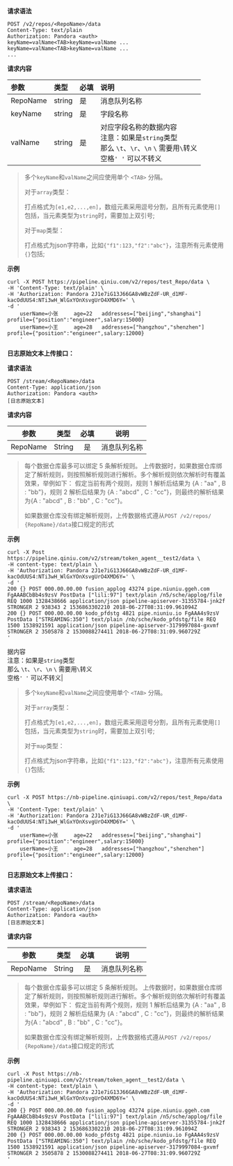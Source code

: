 **请求语法**

```
POST /v2/repos/<RepoName>/data
Content-Type: text/plain
Authorization: Pandora <auth>
keyName=valName<TAB>keyName=valName ...
keyName=valName<TAB>keyName=valName ...
...
```

**请求内容**

|参数|类型|必填|说明|
|:---|:---|:---|:---|
|RepoName |string|是|消息队列名称|
|keyName |string|是|字段名称|
|valName |string|是|对应字段名称的数据内容<br/> 注意：如果是`string`类型</br>那么 `\t`、`\r`、`\n` `\` 需要用`\`转义</br>空格`' '` 可以不转义|

> 多个`keyName`和`valName`之间应使用单个 `<TAB>` 分隔。
>
> 对于`array`类型：
> 
> 打点格式为`[e1,e2,...,en]`，数组元素采用逗号分割，且所有元素使用`[]`包括，当元素类型为`string`时，需要加上双引号;
> 
> 对于`map`类型：
> 
> 打点格式为json字符串，比如`{"f1":123,"f2":"abc"}`，注意所有元素使用`{}`包括;


**示例**

```
curl -X POST https://pipeline.qiniu.com/v2/repos/test_Repo/data \
-H 'Content-Type: text/plain' \
-H 'Authorization: Pandora 2J1e7iG13J66GA8vWBzZdF-UR_d1MF-kacOdUUS4:NTi3wH_WlGxYOnXsvgUrO4XMD6Y=' \
-d '
	userName=小张		age=22   addresses=["beijing","shanghai"] profile={"position":"engineer",salary:15000} 
	userName=小王		age=28   addresses=["hangzhou","shenzhen"] profile={"position":"engineer",salary:12000}
	'
```

**日志原始文本上传接口：**

**请求语法**

```
POST /stream/<RepoName>/data
Content-Type: application/json
Authorization: Pandora <auth>
[日志原始文本]
```

**请求内容**

|   参数   |  类型  | 必填 |     说明     |
| :------: | :----: | :--: | :----------: |
| RepoName | String |  是  | 消息队列名称 |

> 每个数据仓库最多可以绑定 5 条解析规则。 上传数据时，如果数据仓库绑定了解析规则，则按照解析规则进行解析。多个解析规则依次解析时有覆盖效果，举例如下： 假定当前有两个规则，规则 1 解析后结果为 {A : "aa" , B : "bb"}，规则 2 解析后结果为 {A : "abcd" , C : "cc"}，则最终的解析结果为{A : "abcd" , B : "bb" , C : "cc"}。
>
> 如果数据仓库没有绑定解析规则，上传数据格式遵从`POST /v2/repos/ {RepoName}/data`接口规定的形式

**示例**

```
curl -X Post https://pipeline.qiniu.com/v2/stream/token_agent__test2/data \
-H content-type: text/plain \
-H 'Authorization: Pandora 2J1e7iG13J66GA8vWBzZdF-UR_d1MF-kacOdUUS4:NTi3wH_WlGxYOnXsvgUrO4XMD6Y=' \
-d '
200 {} POST 000.00.00.00 fusion_applog 43274 pipe.niuniu.ggeh.com FgAAABCbBb4s9zsV PostData ["lili:97"] text/plain /n5/sche/applog/file REQ 1000 1328438666 application/json pipeline-apiserver-31355784-jnk2f STRONGER 2 938343 2 1536863302210 2018-06-27T08:31:09.961094Z
200 {} POST 000.00.00.00 kodo_pfdstg 4821 pipe.niuniu.io FgAAA4s9zsV PostData ["STREAMING:350"] text/plain /nb/sche/kodo_pfdstg/file REQ 1500 1538921591 application/json pipeline-apiserver-3179997084-gxvmf STRONGER 2 3505878 2 1530088274411 2018-06-27T08:31:09.960729Z
'
```


据内容<br/> 注意：如果是`string`类型</br>那么 `\t`、`\r`、`\n` `\` 需要用`\`转义</br>空格`' '` 可以不转义|

> 多个`keyName`和`valName`之间应使用单个 `<TAB>` 分隔。
>
> 对于`array`类型：
> 
> 打点格式为`[e1,e2,...,en]`，数组元素采用逗号分割，且所有元素使用`[]`包括，当元素类型为`string`时，需要加上双引号;
> 
> 对于`map`类型：
> 
> 打点格式为json字符串，比如`{"f1":123,"f2":"abc"}`，注意所有元素使用`{}`包括;


**示例**

```
curl -X POST https://nb-pipeline.qiniuapi.com/v2/repos/test_Repo/data \
-H 'Content-Type: text/plain' \
-H 'Authorization: Pandora 2J1e7iG13J66GA8vWBzZdF-UR_d1MF-kacOdUUS4:NTi3wH_WlGxYOnXsvgUrO4XMD6Y=' \
-d '
	userName=小张		age=22   addresses=["beijing","shanghai"] profile={"position":"engineer",salary:15000} 
	userName=小王		age=28   addresses=["hangzhou","shenzhen"] profile={"position":"engineer",salary:12000}
	'
```

**日志原始文本上传接口：**

**请求语法**

```
POST /stream/<RepoName>/data
Content-Type: application/json
Authorization: Pandora <auth>
[日志原始文本]
```

**请求内容**

|   参数   |  类型  | 必填 |     说明     |
| :------: | :----: | :--: | :----------: |
| RepoName | String |  是  | 消息队列名称 |

> 每个数据仓库最多可以绑定 5 条解析规则。 上传数据时，如果数据仓库绑定了解析规则，则按照解析规则进行解析。多个解析规则依次解析时有覆盖效果，举例如下： 假定当前有两个规则，规则 1 解析后结果为 {A : "aa" , B : "bb"}，规则 2 解析后结果为 {A : "abcd" , C : "cc"}，则最终的解析结果为{A : "abcd" , B : "bb" , C : "cc"}。
>
> 如果数据仓库没有绑定解析规则，上传数据格式遵从`POST /v2/repos/ {RepoName}/data`接口规定的形式

**示例**

```
curl -X Post https://nb-pipeline.qiniuapi.com/v2/stream/token_agent__test2/data \
-H content-type: text/plain \
-H 'Authorization: Pandora 2J1e7iG13J66GA8vWBzZdF-UR_d1MF-kacOdUUS4:NTi3wH_WlGxYOnXsvgUrO4XMD6Y=' \
-d '
200 {} POST 000.00.00.00 fusion_applog 43274 pipe.niuniu.ggeh.com FgAAABCbBb4s9zsV PostData ["lili:97"] text/plain /n5/sche/applog/file REQ 1000 1328438666 application/json pipeline-apiserver-31355784-jnk2f STRONGER 2 938343 2 1536863302210 2018-06-27T08:31:09.961094Z
200 {} POST 000.00.00.00 kodo_pfdstg 4821 pipe.niuniu.io FgAAA4s9zsV PostData ["STREAMING:350"] text/plain /nb/sche/kodo_pfdstg/file REQ 1500 1538921591 application/json pipeline-apiserver-3179997084-gxvmf STRONGER 2 3505878 2 1530088274411 2018-06-27T08:31:09.960729Z
'
```

